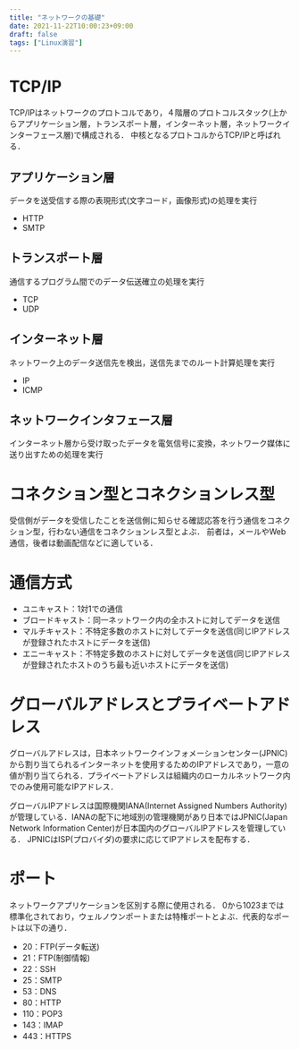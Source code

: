 ```yaml
---
title: "ネットワークの基礎"
date: 2021-11-22T10:00:23+09:00
draft: false
tags: ["Linux演習"] 
---
```

<!--more-->
# TCP/IP
TCP/IPはネットワークのプロトコルであり，４階層のプロトコルスタック(上からアプリケーション層，トランスポート層，インターネット層，ネットワークインターフェース層)で構成される．
中核となるプロトコルからTCP/IPと呼ばれる．
## アプリケーション層
データを送受信する際の表現形式(文字コード，画像形式)の処理を実行
- HTTP
- SMTP
## トランスポート層
通信するプログラム間でのデータ伝送確立の処理を実行
- TCP
- UDP
## インターネット層
ネットワーク上のデータ送信先を検出，送信先までのルート計算処理を実行
- IP
- ICMP
## ネットワークインタフェース層
インターネット層から受け取ったデータを電気信号に変換，ネットワーク媒体に送り出すための処理を実行

# コネクション型とコネクションレス型
受信側がデータを受信したことを送信側に知らせる確認応答を行う通信をコネクション型，行わない通信をコネクションレス型とよぶ．
前者は，メールやWeb通信，後者は動画配信などに適している．

# 通信方式
- ユニキャスト：1対1での通信
- ブロードキャスト：同一ネットワーク内の全ホストに対してデータを送信
- マルチキャスト：不特定多数のホストに対してデータを送信(同じIPアドレスが登録されたホストにデータを送信)
- エニーキャスト：不特定多数のホストに対してデータを送信(同じIPアドレスが登録されたホストのうち最も近いホストにデータを送信)

# グローバルアドレスとプライベートアドレス
グローバルアドレスは，日本ネットワークインフォメーションセンター(JPNIC)から割り当てられるインターネットを使用するためのIPアドレスであり，一意の値が割り当てられる．プライベートアドレスは組織内のローカルネットワーク内でのみ使用可能なIPアドレス．

グローバルIPアドレスは国際機関IANA(Internet Assigned Numbers Authority)が管理している．IANAの配下に地域別の管理機関があり日本ではJPNIC(Japan Network Information Center)が日本国内のグローバルIPアドレスを管理している．
JPNICはISP(プロバイダ)の要求に応じてIPアドレスを配布する．

# ポート
ネットワークアプリケーションを区別する際に使用される．
0から1023までは標準化されており，ウェルノウンポートまたは特権ポートとよぶ．代表的なポートは以下の通り．
- 20：FTP(データ転送)
- 21：FTP(制御情報)
- 22：SSH
- 25：SMTP
- 53：DNS
- 80：HTTP
- 110：POP3
- 143：IMAP
- 443：HTTPS

